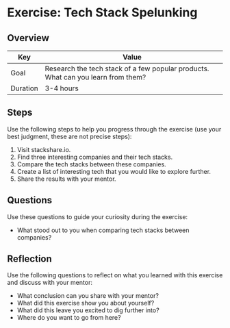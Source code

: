 # Exercise: Tech Stack Spelunking

## Overview

| Key | Value |
| --- | --- |
| Goal | Research the tech stack of a few popular products. What can you learn from them? |
| Duration | 3-4 hours |


## Steps

Use the following steps to help you progress through the exercise (use your best judgment, these are not precise steps):

1. Visit stackshare.io. 
2. Find three interesting companies and their tech stacks. 
3. Compare the tech stacks between these companies. 
4. Create a list of interesting tech that you would like to explore further. 
5. Share the results with your mentor.  

## Questions

Use these questions to guide your curiosity during the exercise:

- What stood out to you when comparing tech stacks between companies?

## Reflection

Use the following questions to reflect on what you learned with this exercise and discuss with your mentor:

- What conclusion can you share with your mentor?
- What did this exercise show you about yourself?
- What did this leave you excited to dig further into? 
- Where do you want to go from here?



